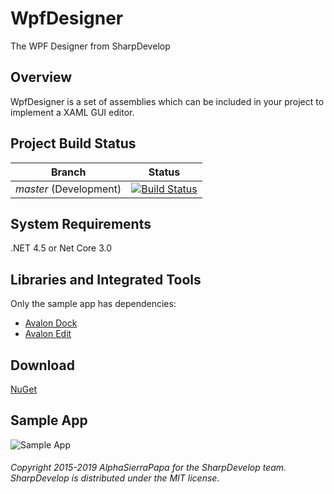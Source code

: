 # WpfDesigner
The WPF Designer from SharpDevelop

## Overview

WpfDesigner is a set of assemblies which can be included in your project to implement a XAML GUI editor.
 
## Project Build Status

Branch | Status
--- | ---
*master* (Development) | [![Build Status](https://icsharpcode.visualstudio.com/icsharpcode-pipelines/_apis/build/status/icsharpcode.WpfDesigner?branchName=master)](https://icsharpcode.visualstudio.com/icsharpcode-pipelines/_build/latest?definitionId=4&branchName=master)


## System Requirements

.NET 4.5 or Net Core 3.0

## Libraries and Integrated Tools

Only the sample app has dependencies:
* [Avalon Dock](http://avalondock.codeplex.com/)
* [Avalon Edit](https://github.com/icsharpcode/AvalonEdit)

## Download

[NuGet](https://www.nuget.org/packages/ICSharpCode.WpfDesigner/)

## Sample App
![Sample App](/screenshot.png?raw=true "Sample App")

###### Copyright 2015-2019 AlphaSierraPapa for the SharpDevelop team. SharpDevelop is distributed under the MIT license.

